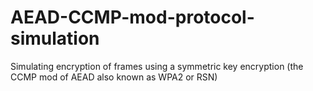 # AEAD-CCMP-mod-protocol-simulation
Simulating encryption of frames using a symmetric key encryption (the CCMP mod of AEAD also known as WPA2 or RSN) 

